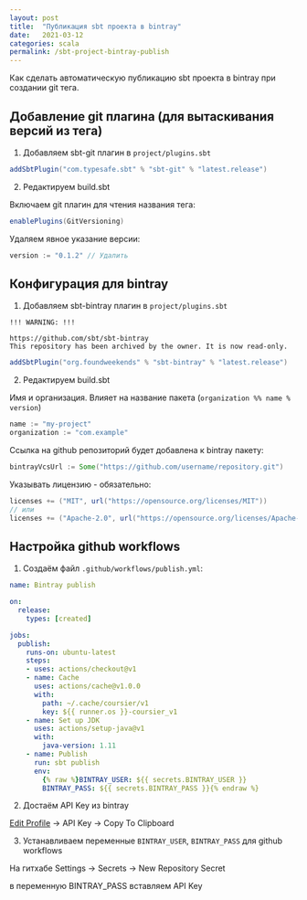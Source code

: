 ```yaml
---
layout: post
title:  "Публикация sbt проекта в bintray"
date:   2021-03-12
categories: scala
permalink: /sbt-project-bintray-publish
---
```


Как сделать автоматическую публикацию sbt проекта в bintray при создании git тега.

## Добавление git плагина (для вытаскивания версий из тега)

1) Добавляем sbt-git плагин в `project/plugins.sbt`

```sbt
addSbtPlugin("com.typesafe.sbt" % "sbt-git" % "latest.release")
```

2) Редактируем build.sbt

Включаем git плагин для чтения названия тега:

```sbt
enablePlugins(GitVersioning)
```

Удаляем явное указание версии:

```sbt
version := "0.1.2" // Удалить
```

## Конфигурация для bintray

1) Добавляем sbt-bintray плагин в `project/plugins.sbt`

```
!!! WARNING: !!!

https://github.com/sbt/sbt-bintray
This repository has been archived by the owner. It is now read-only.
```


```sbt
addSbtPlugin("org.foundweekends" % "sbt-bintray" % "latest.release")
```

2) Редактируем build.sbt

Имя и организация. Влияет на название пакета (`organization %% name % version`)

```sbt
name := "my-project"
organization := "com.example"
```

Ссылка на github репозиторий будет добавлена к bintray пакету:

```sbt
bintrayVcsUrl := Some("https://github.com/username/repository.git")
```

Указывать лицензию - обязательно:

```sbt
licenses += ("MIT", url("https://opensource.org/licenses/MIT"))
// или
licenses += ("Apache-2.0", url("https://opensource.org/licenses/Apache-2.0"))
```

## Настройка github workflows

1) Создаём файл `.github/workflows/publish.yml`:

```yaml
name: Bintray publish

on:
  release:
    types: [created]

jobs:
  publish:
    runs-on: ubuntu-latest
    steps:
    - uses: actions/checkout@v1
    - name: Cache
      uses: actions/cache@v1.0.0
      with:
        path: ~/.cache/coursier/v1
        key: ${{ runner.os }}-coursier_v1
    - name: Set up JDK
      uses: actions/setup-java@v1
      with:
        java-version: 1.11
    - name: Publish
      run: sbt publish
      env:
        {% raw %}BINTRAY_USER: ${{ secrets.BINTRAY_USER }}
        BINTRAY_PASS: ${{ secrets.BINTRAY_PASS }}{% endraw %}
```

2) Достаём API Key из bintray

[Edit Profile](https://bintray.com/profile/edit) -> API Key -> Copy To Clipboard

3) Устанавливаем переменные `BINTRAY_USER`, `BINTRAY_PASS` для github workflows

На гитхабе Settings -> Secrets -> New Repository Secret

в переменную BINTRAY_PASS вставляем API Key
